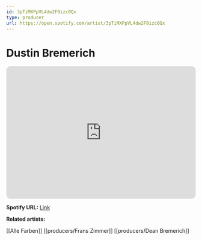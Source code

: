 ```yaml
---
id: 3pTiMXPpVL4dw2F0izc0Qx
type: producer
url: https://open.spotify.com/artist/3pTiMXPpVL4dw2F0izc0Qx
---
```

# Dustin Bremerich

<iframe style="border-radius:12px" src="https://open.spotify.com/embed/artist/3pTiMXPpVL4dw2F0izc0Qx" width="100%" height="352" frameBorder="0" allowfullscreen="" allow="autoplay; clipboard-write; encrypted-media; fullscreen; picture-in-picture" loading="lazy"></iframe>

**Spotify URL:** [Link](https://open.spotify.com/artist/3pTiMXPpVL4dw2F0izc0Qx)

**Related artists:**

[[Alle Farben]]
[[producers/Frans Zimmer]]
[[producers/Dean Bremerich]]
